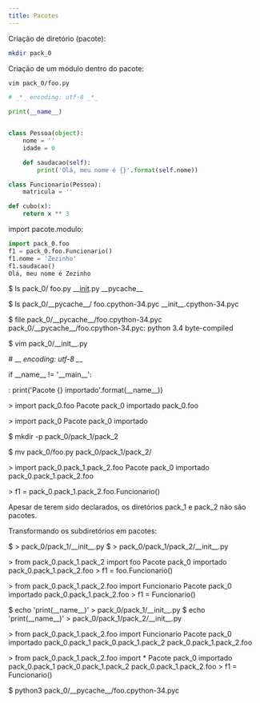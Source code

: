 ```yaml
---
title: Pacotes
---
```


Criação de diretório (pacote):

``` bash
mkdir pack_0
```

Criação de um módulo dentro do pacote:

``` bash
vim pack_0/foo.py
```

``` python
# _*_ encoding: utf-8 _*_

print(__name__)


class Pessoa(object):
    nome = ''
    idade = 0

    def saudacao(self):
        print('Olá, meu nome é {}'.format(self.nome))

class Funcionario(Pessoa):
    matricula = ''

def cubo(x):
    return x ** 3
```

import pacote.modulo:

``` python
import pack_0.foo
f1 = pack_0.foo.Funcionario()
f1.nome = 'Zezinho'
f1.saudacao()
Olá, meu nome é Zezinho
```

\$ ls pack_0/ foo.py \_\_[init]().py \_\_pycache\_\_

\$ ls pack_0/\_\_pycache\_\_/ foo.cpython-34.pyc
\_\_init\_\_.cpython-34.pyc

\$ file pack_0/\_\_pycache\_\_/foo.cpython-34.pyc
pack_0/\_\_pycache\_\_/foo.cpython-34.pyc: python 3.4 byte-compiled

\$ vim pack_0/\_\_init\_\_.py

\# \_*\_ encoding: utf-8 \_*\_

if \_\_name\_\_ != \'\_\_main\_\_\':

:   print(\'Pacote {} importado\'.format(\_\_name\_\_))

\> import pack_0.foo Pacote pack_0 importado pack_0.foo

\> import pack_0 Pacote pack_0 importado

\$ mkdir -p pack_0/pack_1/pack_2

\$ mv pack_0/foo.py pack_0/pack_1/pack_2/

\> import pack_0.pack_1.pack_2.foo Pacote pack_0 importado
pack_0.pack_1.pack_2.foo

\> f1 = pack_0.pack_1.pack_2.foo.Funcionario()

Apesar de terem sido declarados, os diretórios pack_1 e pack_2 não são
pacotes.

Transformando os subdiretórios em pacotes:

\$ \> pack_0/pack_1/\_\_init\_\_.py \$ \>
pack_0/pack_1/pack_2/\_\_init\_\_.py

\> from pack_0.pack_1.pack_2 import foo Pacote pack_0 importado
pack_0.pack_1.pack_2.foo \> f1 = foo.Funcionario()

\> from pack_0.pack_1.pack_2.foo import Funcionario Pacote pack_0
importado pack_0.pack_1.pack_2.foo \> f1 = Funcionario()

\$ echo \'print(\_\_name\_\_)\' \> pack_0/pack_1/\_\_init\_\_.py \$ echo
\'print(\_\_name\_\_)\' \> pack_0/pack_1/pack_2/\_\_init\_\_.py

\> from pack_0.pack_1.pack_2.foo import Funcionario Pacote pack_0
importado pack_0.pack_1 pack_0.pack_1.pack_2 pack_0.pack_1.pack_2.foo

\> from pack_0.pack_1.pack_2.foo import \* Pacote pack_0 importado
pack_0.pack_1 pack_0.pack_1.pack_2 pack_0.pack_1.pack_2.foo \> f1 =
Funcionario()

\$ python3 pack_0/\_\_pycache\_\_/foo.cpython-34.pyc
